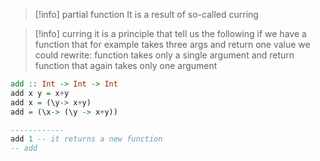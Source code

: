 
>[!info] partial function
>It is a result of so-called curring 


>[!info] curring
>it is a principle that tell us the following if we have a function that for example takes three args and return one value
>we could rewrite: 
>	function takes only a single argument and return function that again takes only one argument

```haskell
add :: Int -> Int -> Int
add x y = x+y
add x = (\y-> x+y)
add = (\x-> (\y -> x+y))

------------
add 1 -- it returns a new function
-- add
```





